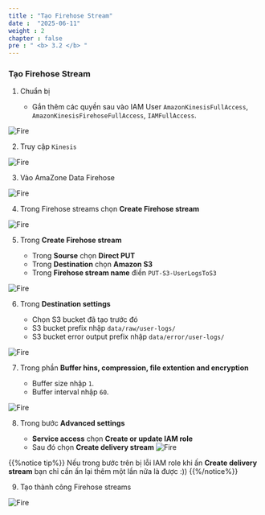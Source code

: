 ```yaml
---
title : "Tạo Firehose Stream"
date :  "2025-06-11"
weight : 2
chapter : false
pre : " <b> 3.2 </b> "
---
```


### Tạo Firehose Stream

1. Chuẩn bị

    - Gắn thêm các quyền sau vào IAM User ```AmazonKinesisFullAccess```, ```AmazonKinesisFirehoseFullAccess```, ```IAMFullAccess```.

![Fire](/Data-Lake-Workshop/images/3.firehose/0001-fire.png)

2. Truy cập ```Kinesis```

![Fire](/Data-Lake-Workshop/images/3.firehose/0002-fire.png)

3. Vào AmaZone Data Firehose

![Fire](/Data-Lake-Workshop/images/3.firehose/0003-fire.png)

4. Trong Firehose streams chọn **Create Firehose stream**

![Fire](/Data-Lake-Workshop/images/3.firehose/0004-fire.png)

5. Trong **Create Firehose stream**

    - Trong **Sourse** chọn **Direct PUT**
    - Trong **Destination** chọn **Amazon S3**
    - Trong **Firehose stream name** điền ```PUT-S3-UserLogsToS3```

![Fire](/Data-Lake-Workshop/images/3.firehose/0006-fire.png)

6. Trong **Destination settings**

    - Chọn S3 bucket đã tạo trước đó 
    - S3 bucket prefix nhập ```data/raw/user-logs/```
    - S3 bucket error output prefix nhập ```data/error/user-logs/```

![Fire](/Data-Lake-Workshop/images/3.firehose/0008-fire.png)

7. Trong phần **Buffer hins, compression, file extention and encryption**

    - Buffer size nhập ```1```.
    - Buffer interval nhập ```60```.

![Fire](/Data-Lake-Workshop/images/3.firehose/0009-fire.png)

8. Trong bước **Advanced settings**

    - **Service access** chọn **Create or update IAM role**
    - Sau đó chọn **Create delivery stream**
![Fire](/Data-Lake-Workshop/images/3.firehose/0005-fire.png)


 {{%notice tip%}}
Nếu trong bước trên bị lỗi IAM role khi ấn **Create delivery stream** bạn chỉ cần ấn lại thêm một lần nữa là được :))
{{%/notice%}}

9. Tạo thành công Firehose streams

![Fire](/Data-Lake-Workshop/images/3.firehose/0010-fire.png)
